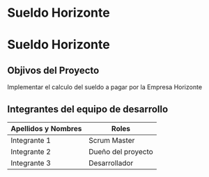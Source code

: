 # Sueldo Horizonte
# Sueldo Horizonte
## Objivos del Proyecto
  Implementar el calculo del sueldo a pagar  por la  Empresa Horizonte
## Integrantes del equipo de desarrollo 
| Apellidos y Nombres|  Roles | 
| --------------------| ----- |
| Integrante 1| Scrum Master| 
| Integrante 2 | Dueño del proyecto |
|Integrante 3| Desarrollador| 

